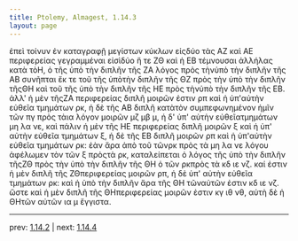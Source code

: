 ```yaml
---
title: Ptolemy, Almagest, 1.14.3
layout: page
---
```


ἐπεὶ τοίνυν ἐν καταγραφῇ μεγίστων κύκλων εἰςδύο τὰς ΑΖ καὶ ΑΕ περιφερείας γεγραμμέναι εἰσὶδύο ἥ τε ΖΘ καὶ ἡ ΕΒ τέμνουσαι ἀλλήλας κατὰ τὸΗ, ὁ τῆς ὑπὸ τὴν διπλῆν τῆς ΖΑ λόγος πρὸς τὴνὑπὸ τὴν διπλῆν τῆς ΑΒ συνῆπται ἔκ τε τοῦ τῆς ὑπὸτὴν διπλῆν τῆς ΘΖ πρὸς τὴν ὑπὸ τὴν διπλῆν τῆςΘΗ καὶ τοῦ τῆς ὑπὸ τὴν διπλῆν τῆς ΗΕ πρὸς τὴνὑπὸ τὴν διπλῆν τῆς ΕΒ. ἀλλ' ἡ μὲν τῆςΖΑ περιφερείας διπλῆ μοιρῶν ἐστιν ρπ καὶ ἡ ὑπ'αὐτὴν εὐθεῖα τμημάτων ρκ, ἡ δὲ τῆς ΑΒ διπλῆ κατὰτὸν συμπεφωνημένον ἡμῖν τῶν πγ πρὸς τὰια λόγον μοιρῶν μζ μβ μ, ἡ δ' ὑπ' αὐτὴν εὐθεῖατμημάτων μη λα νε, καὶ πάλιν ἡ μὲν τῆς ΗΕ περιφερείας διπλῆ μοιρῶν ξ καὶ ἡ ὑπ' αὐτὴν εὐθεῖα τμημάτων ξ, ἡ δὲ τῆς ΕΒ διπλῆ μοιρῶν ρπ καὶ ἡ ὑπ'αὐτὴν εὐθεῖα τμημάτων ρκ: ἐὰν ἄρα ἀπὸ τοῦ τῶνρκ πρὸς τὰ μη λα νε λόγου ἀφέλωμεν τὸν τῶν ξ πρὸςτὰ ρκ, καταλείπεται ὁ λόγος τῆς ὑπὸ τὴν διπλῆν τῆςΖΘ πρὸς τὴν ὑπὸ τὴν διπλῆν τῆς ΘΗ ὁ τῶν ρκπρὸς τὰ κδ ιε νζ. καί ἐστιν ἡ μὲν διπλῆ τῆς ΖΘπεριφερείας μοιρῶν ρπ, ἡ δὲ ὑπ' αὐτὴν εὐθεῖα τμημάτων ρκ: καὶ ἡ ὑπὸ τὴν διπλῆν ἄρα τῆς ΘΗ τῶναὐτῶν ἐστιν κδ ιε νζ. ὥστε καὶ ἡ μὲν διπλῆ τῆς ΘΗπεριφερείας μοιρῶν ἐστιν κγ ιθ νθ, αὐτὴ δὲ ἡ ΘΗτῶν αὐτῶν ια μ ἔγγιστα.

---

prev: [1.14.2](../1.14.2/) | next: [1.14.4](../1.14.4/)

